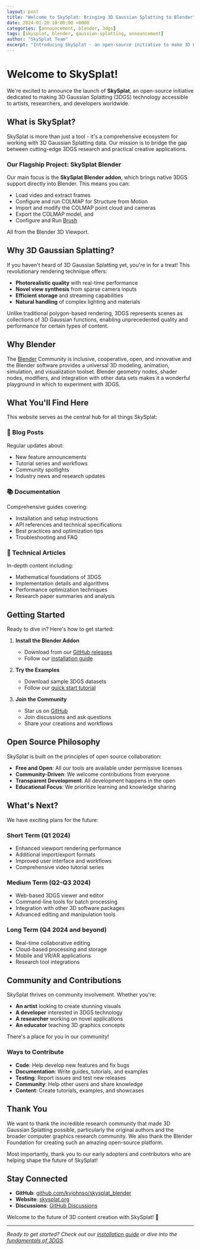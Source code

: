 ```yaml
---
layout: post
title: "Welcome to SkySplat: Bringing 3D Gaussian Splatting to Blender"
date: 2024-01-20 10:00:00 +0000
categories: [announcement, blender, 3dgs]
tags: [skysplat, blender, gaussian-splatting, announcement]
author: "SkySplat Team"
excerpt: "Introducing SkySplat - an open-source initiative to make 3D Gaussian Splatting accessible to artists and developers through Blender integration and comprehensive tools."
---
```


# Welcome to SkySplat!

We're excited to announce the launch of **SkySplat**, an open-source initiative dedicated to making 3D Gaussian Splatting (3DGS) technology accessible to artists, researchers, and developers worldwide.

## What is SkySplat?

SkySplat is more than just a tool - it's a comprehensive ecosystem for working with 3D Gaussian Splatting data. Our mission is to bridge the gap between cutting-edge 3DGS research and practical creative applications.

### Our Flagship Project: SkySplat Blender

Our main focus is the **SkySplat Blender addon**, which brings native 3DGS support directly into Blender. This means you can:

- Load video and extract frames
- Configure and run COLMAP for Structure from Motion
- Import and modify the COLMAP point cloud and cameras
- Export the COLMAP model, and
- Configure and Run [Brush](https://github.com/ArthurBrussee/brush) 

All from the Blender 3D Viewport.

## Why 3D Gaussian Splatting?

If you haven't heard of 3D Gaussian Splatting yet, you're in for a treat! This revolutionary rendering technique offers:

- **Photorealistic quality** with real-time performance
- **Novel view synthesis** from sparse camera inputs
- **Efficient storage** and streaming capabilities
- **Natural handling** of complex lighting and materials

Unlike traditional polygon-based rendering, 3DGS represents scenes as collections of 3D Gaussian functions, enabling unprecedented quality and performance for certain types of content.

## Why Blender

The [Blender](https://blender.org) Community is inclusive, cooperative, open, and innovative and the Blender software provides a universal 3D modeling, animation, simulation, and visualization toolset. Blender geometry nodes, shader nodes, modifiers, and integration with other data sets makes it a wonderful playground in which to experiment with 3DGS.

## What You'll Find Here

This website serves as the central hub for all things SkySplat:

### 📝 Blog Posts
Regular updates about:
- New feature announcements
- Tutorial series and workflows
- Community spotlights
- Industry news and research updates

### 📚 Documentation
Comprehensive guides covering:
- Installation and setup instructions
- API references and technical specifications
- Best practices and optimization tips
- Troubleshooting and FAQ

### 📄 Technical Articles
In-depth content including:
- Mathematical foundations of 3DGS
- Implementation details and algorithms
- Performance optimization techniques
- Research paper summaries and analysis

## Getting Started

Ready to dive in? Here's how to get started:

1. **Install the Blender Addon**
   - Download from our [GitHub releases](https://github.com/kyjohnso/skysplat_blender/releases)
   - Follow our [installation guide](/docs/skysplat-blender/installation/)

2. **Try the Examples**
   - Download sample 3DGS datasets
   - Follow our [quick start tutorial](/docs/skysplat-blender/quickstart/)

3. **Join the Community**
   - Star us on [GitHub](https://github.com/kyjohnso/skysplat_blender)
   - Join discussions and ask questions
   - Share your creations and workflows

## Open Source Philosophy

SkySplat is built on the principles of open source collaboration:

- **Free and Open**: All our tools are available under permissive licenses
- **Community-Driven**: We welcome contributions from everyone
- **Transparent Development**: All development happens in the open
- **Educational Focus**: We prioritize learning and knowledge sharing

## What's Next?

We have exciting plans for the future:

### Short Term (Q1 2024)
- Enhanced viewport rendering performance
- Additional import/export formats
- Improved user interface and workflows
- Comprehensive video tutorial series

### Medium Term (Q2-Q3 2024)
- Web-based 3DGS viewer and editor
- Command-line tools for batch processing
- Integration with other 3D software packages
- Advanced editing and manipulation tools

### Long Term (Q4 2024 and beyond)
- Real-time collaborative editing
- Cloud-based processing and storage
- Mobile and VR/AR applications
- Research tool integrations

## Community and Contributions

SkySplat thrives on community involvement. Whether you're:

- **An artist** looking to create stunning visuals
- **A developer** interested in 3DGS technology
- **A researcher** working on novel applications
- **An educator** teaching 3D graphics concepts

There's a place for you in our community!

### Ways to Contribute

- **Code**: Help develop new features and fix bugs
- **Documentation**: Write guides, tutorials, and examples
- **Testing**: Report issues and test new releases
- **Community**: Help other users and share knowledge
- **Content**: Create tutorials, examples, and showcases

## Thank You

We want to thank the incredible research community that made 3D Gaussian Splatting possible, particularly the original authors and the broader computer graphics research community. We also thank the Blender Foundation for creating such an amazing open-source platform.

Most importantly, thank you to our early adopters and contributors who are helping shape the future of SkySplat!

## Stay Connected

- **GitHub**: [github.com/kyjohnso/skysplat_blender](https://github.com/kyjohnso/skysplat_blender)
- **Website**: [skysplat.org](https://skysplat.org)
- **Discussions**: [GitHub Discussions](https://github.com/kyjohnso/skysplat_blender/discussions)

Welcome to the future of 3D content creation with SkySplat! 🚀

---

*Ready to get started? Check out our [installation guide](/docs/skysplat-blender/installation/) or dive into the [fundamentals of 3DGS](/articles/understanding-3dgs-fundamentals/).*